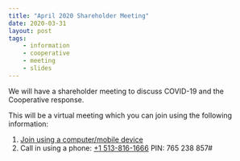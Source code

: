```yaml
---
title: "April 2020 Shareholder Meeting"
date: 2020-03-31
layout: post
tags:
    - information
    - cooperative
    - meeting
    - slides
---
```


We will have a shareholder meeting to discuss COVID-19 and the Cooperative response.

This will be a virtual meeting which you can join using the following information:

1. [Join using a computer/mobile device](https://meet.google.com/thf-hnim-wzh)
2. Call in using a phone:  [+1 513-816-1666](tel:+1-513-816-1666) PIN: 765 238 857#

